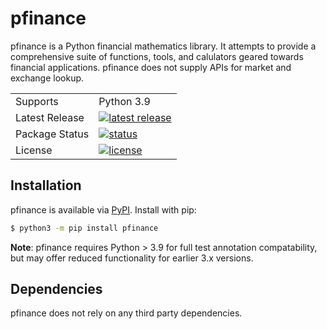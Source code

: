 # pfinance
pfinance is a Python financial mathematics library.
It attempts to provide a comprehensive suite of functions, tools, and calulators geared towards financial applications.
pfinance does not supply APIs for market and exchange lookup.

<table>
<tr>
  <td>Supports</td>
  <td>Python 3.9</td>
</tr>
<tr>
  <td>Latest Release</td>
  <td>
    <a href="https://pypi.org/project/pfinance/">
    <img src="https://img.shields.io/pypi/v/pfinance.svg" alt="latest release" />
    </a>
  </td>
</tr>
<tr>
  <td>Package Status</td>
  <td>
    <a href="https://pypi.org/project/pyfinance/">
    <img src="https://img.shields.io/pypi/status/pyfinance.svg" alt="status" /></td>
    </a>
</tr>
<tr>
  <td>License</td>
  <td>
    <a href="https://github.com/bsolomon1124/pyfinance/blob/master/LICENSE">
    <img src="https://img.shields.io/pypi/l/pyfinance.svg" alt="license" />
    </a>
</td>
</tr>
</table>

## Installation
pfinance is available via [PyPI](https://pypi.python.org/pypi/pfinance/). Install with pip:

```bash
$ python3 -m pip install pfinance
```

**Note**: pfinance requires Python > 3.9 for full test annotation compatability, but may offer reduced functionality for earlier 3.x versions.

## Dependencies

pfinance does not rely on any third party dependencies.
